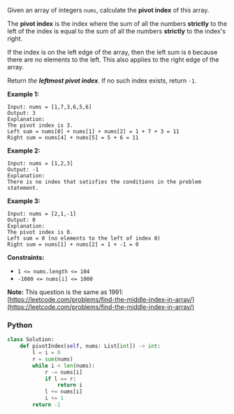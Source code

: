 Given an array of integers  `nums`, calculate the  **pivot index**  of this array.

The  **pivot index**  is the index where the sum of all the numbers  **strictly**  to the left of the index is equal to the sum of all the numbers  **strictly**  to the index's right.

If the index is on the left edge of the array, then the left sum is  `0`  because there are no elements to the left. This also applies to the right edge of the array.

Return  _the  **leftmost pivot index**_. If no such index exists, return  `-1`.

**Example 1:**
```
Input: nums = [1,7,3,6,5,6]
Output: 3
Explanation:
The pivot index is 3.
Left sum = nums[0] + nums[1] + nums[2] = 1 + 7 + 3 = 11
Right sum = nums[4] + nums[5] = 5 + 6 = 11
```

**Example 2:**
```
Input: nums = [1,2,3]
Output: -1
Explanation:
There is no index that satisfies the conditions in the problem statement.
```

**Example 3:**
```
Input: nums = [2,1,-1]
Output: 0
Explanation:
The pivot index is 0.
Left sum = 0 (no elements to the left of index 0)
Right sum = nums[1] + nums[2] = 1 + -1 = 0
```

**Constraints:**

-   `1 <= nums.length <= 104`
-   `-1000 <= nums[i] <= 1000`

**Note:**  This question is the same as 1991: [https://leetcode.com/problems/find-the-middle-index-in-array/](https://leetcode.com/problems/find-the-middle-index-in-array/)


### Python
```python
class Solution:
    def pivotIndex(self, nums: List[int]) -> int:
        l = i = 0
        r = sum(nums)
        while i < len(nums):
            r -= nums[i]
            if l == r:
                return i
            l += nums[i]
            i += 1
        return -1
```